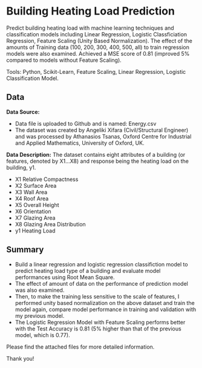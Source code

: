 # Building Heating Load Prediction

Predict building heating load with machine learning techniques and classification models including Linear Regression, Logistic Classficiation Regression, Feature Scaling (Unity Based Normalization). The effect of the amounts of Training data (100, 200, 300, 400, 500, all) to train regression models were also examined. Achieved a MSE score of 0.81 (improved 5% compared to models without Feature Scaling). 

Tools: Python, Scikit-Learn, Feature Scaling, Linear Regression, Logistic Classification Model. 


## Data

**Data Source:**

* Data file is uploaded to Github and is named: Energy.csv
* The dataset was created by Angeliki Xifara (Civil/Structural Engineer) and was processed by Athanasios Tsanas, Oxford Centre for Industrial and Applied Mathematics, University of Oxford, UK.

**Data Description:**
The dataset contains eight attributes of a building (or features, denoted by X1...X8) and response being the heating load on the building, y1.
<br>
* X1 Relative Compactness
* X2 Surface Area
* X3 Wall Area
* X4 Roof Area
* X5 Overall Height
* X6 Orientation
* X7 Glazing Area
* X8 Glazing Area Distribution
* y1 Heating Load

## Summary 

* Build a linear regression and logistic regression classifiction model to predict heating load type of a building and evaluate model performances using Root Mean Square. 
* The effect of amount of data on the performance of prediction model was also examined. 
* Then, to make the training less sensitive to the scale of features, I performed unity based normalization on the above dataset and train the model again, compare model performance in training and validation with my previous model.
* The Logistic Regression Model with Feature Scaling performs better with the Test Accuracy is 0.81 (5% higher than that of the previous model, which is 0.77).

Please find the attached files for more detailed information. 

Thank you!
